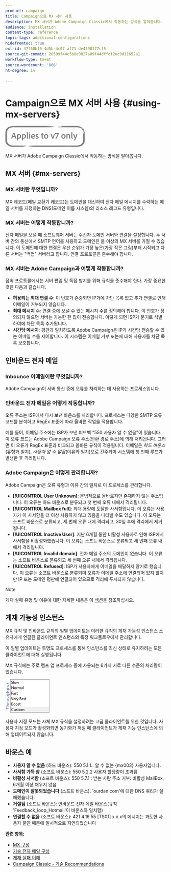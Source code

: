 ```yaml
---
product: campaign
title: Campaign으로 MX 서버 사용
description: MX 서버가 Adobe Campaign Classic에서 작동하는 방식을 알아봅니다.
audience: installation
content-type: reference
topic-tags: additional-configurations
hidefromtoc: true
exl-id: 47f50bf5-4d5b-4c07-af71-de4390177cf5
source-git-commit: 20509f44c5b8e0827a09f44dffdf2ec9d11652a1
workflow-type: tm+mt
source-wordcount: '806'
ht-degree: 1%

---
```


# Campaign으로 MX 서버 사용 {#using-mx-servers}

![](../../assets/v7-only.svg)

MX 서버가 Adobe Campaign Classic에서 작동하는 방식을 알아봅니다.

## MX 서버 {#mx-servers}

### MX 서버란 무엇입니까?

MX 레코드(메일 교환기 레코드)는 도메인을 대신하여 전자 메일 메시지를 수락하는 메일 서버를 지정하는 DNS(도메인 이름 시스템)의 리소스 레코드 유형입니다.

### MX 서버는 어떻게 작동합니까?

전자 메일을 보낼 때 소프트웨어 서버는 수신자 도메인 서버와 연결을 설정합니다. 두 서버 간의 통신에서 SMTP 언어를 사용하고 도메인은 둘 이상의 MX 서버를 가질 수 있습니다. 이 도메인에 대한 연결은 우선 순위가 가장 높은(가장 작은 그림)부터 시작되고 다른 서버는 &quot;백업&quot; 서버라고 합니다. 연결 프로토콜은 준수해야 합니다.

### MX 서버는 Adobe Campaign과 어떻게 작동합니까?

접속 프로토콜에서는 서버 편입 및 독점 방지를 위해 규칙을 준수해야 한다. 가장 중요한 것은 다음과 같습니다.

* **허용되는 최대 연결 수**: 이 번호가 존중되면 IP가에 차단 목록 없고 추가 연결로 인해 이메일이 거부되지 않습니다.
* **최대 메시지** 수: 연결 중에 보낼 수 있는 메시지 수를 정의해야 합니다. 이 번호가 정의되지 않으면 서버는 가능한 한 많이 전송합니다. 이렇게 되면 ISP가 분기로 식별하여에 차단 목록 추가됩니다.
* **시간당 메시지**: 평판과 일치하도록 Adobe Campaign은 IP가 시간당 전송할 수 있는 이메일 수를 제어합니다. 이 시스템은 이메일 거부 또는에 대해 사용자를 차단 목록 보호합니다.

## 인바운드 전자 메일

### Inbounce 이메일이란 무엇입니까?

Adobe Campaign이 서버 통신 중에 오류를 처리하는 데 사용하는 프로세스입니다.

### 인바운드 전자 메일은 어떻게 작동합니까?

오류 주소는 ISP에서 다시 보낸 바운스를 처리합니다. 프로세스는 다양한 SMTP 오류 코드를 분석하고 RegEx 표준에 따라 올바른 작업을 적용합니다.

예를 들어, 이메일 주소에는 ISP가 보낸 피드백 &quot;550 사용자 알 수 없음&quot;이 있습니다. 이 오류 코드는 Adobe Campaign 오류 주소(반환 경로 주소)에 의해 처리됩니다. 그러면 이 오류가 RegEx 표준과 비교되고 올바른 규칙이 적용됩니다. 이메일은 *하드 바운스*(유형과 일치), *사용자 알 수 없음*(이유와 일치)으로 간주되며 시스템에 첫 번째 루프가 발생한 후 격리됩니다.

### Adobe Campaign은 어떻게 관리합니까?

Adobe Campaign은 오류 유형과 이유 간의 일치로 이 프로세스를 관리합니다.

* **[!UICONTROL User Unknown]**: 문법적으로 올바르지만 존재하지 않는 주소입니다. 이 오류는 하드 바운스로 분류되고 첫 번째 오류 내에서 격리됩니다.
* **[!UICONTROL Mailbox full]**: 최대 용량에 도달한 사서함입니다. 이 오류는 사용자가 이 사서함을 더 이상 사용하지 않고 있음을 나타낼 수도 있습니다. 이 오류는 소프트 바운스로 분류되고, 세 번째 오류 내에 격리되고, 30일 후에 격리에서 제거됩니다.
* **[!UICONTROL Inactive User]**: 지난 6개월 동안 비활성 사용자로 인해 ISP에서 사서함을 비활성화했습니다. 이 오류는 소프트 바운스로 분류되고 세 번째 오류 내에서 격리됩니다.
* **[!UICONTROL Invalid domain]**: 전자 메일 주소의 도메인이 없습니다. 이 오류는 소프트 바운스로 분류되고 세 번째 오류 내에서 격리됩니다.
* **[!UICONTROL Refused]**: ISP가 사용자에게 이메일을 배달하지 않기로 했습니다. 이 오류는 소프트 바운스로 분류되며 오류가 이메일 주소에 연결되어 있지 않지만 IP 또는 도메인 평판에 연결되어 있으므로 격리에 푸시되지 않습니다.

>[!NOTE]
>
>게재 실패 유형 및 이유에 대한 자세한 내용은 이 [섹션](../../delivery/using/understanding-delivery-failures.md#delivery-failure-types-and-reasons)을 참조하십시오.

## 게재 가능성 인스턴스

MX 규칙 및 인바운드 규칙의 일별 업데이트는 이러한 규칙의 게재 가능성 인스턴스 소유자에게 연결된 클라이언트 인스턴스의 특정 워크플로우에서 관리합니다.

이 일별 업데이트는 투명도 프로세스를 통해 인스턴스를 최신 상태로 유지하려는 모든 클라이언트에 대해 실행됩니다.

MX 규칙에는 주로 램프 업 프로세스 중에 사용되는 6가지 서로 다른 수준의 처리량이 있습니다.

![](assets/mx-rules-throughput.png)

사용자 지정 모드는 자체 MX 규칙을 설정하려는 고급 클라이언트를 위한 것입니다. 사용자 지정 모드가 활성화되면 동기화가 꺼질 때 클라이언트가 게재 기능 인스턴스에 의해 업데이트되지 않습니다.

## 바운스 예

* **사용자 알 수 없음** (하드 바운스): 550 5.1.1.. 알 수 없는 {mx003} 사용자입니다.
* **사서함 가득 참** (소프트 바운스): 550 5.2.2 사용자 할당량이 초과됨
* **비활성 사서함** (소프트 바운스): 550 5.7.1 : 받는 사람 주소 거부: 비활성 MailBox, 6개월 이상 채우지 않음
* **도메인이 잘못되었습니다** (소프트 바운스). &#39;ourdan.com&#39;에 대한 DNS 쿼리가 실패했습니다.
* **거절됨** (소프트 바운스): 인바운드 전자 메일 바운스(규칙 &#39;Feedback_loop_Hotmail&#39;이 바운스와 일치함)
* **연결할 수 없음** (소프트 바운스): 421 4.16.55  [TS01]  x.x.x의 메시지는 과도한 사용자 불만 때문에 일시적으로 지연되었습니다

**관련 항목:**
* [MX 구성](../../installation/using/email-deliverability.md#mx-configuration)
* [기술 전자 메일 구성](../../installation/using/email-deliverability.md)
* [게재 실패 이해](../../delivery/using/understanding-delivery-failures.md)
* [Campaign Classic - 기술 Recommendations](https://experienceleague.adobe.com/docs/deliverability-learn/deliverability-best-practice-guide/additional-resources/product-specific-resources/campaign/acc-technical-recommendations.html)
